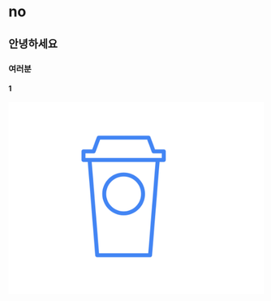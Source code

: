 # no  
## 안녕하세요  
### 여러분  
#### 1  
[![](https://raw.githubusercontent.com/Channilee/no/master/autodraw_2020-removebg-preview%20(1).png)](https://www.youtube.com/watch?v=VNmXy8IW0e0)


